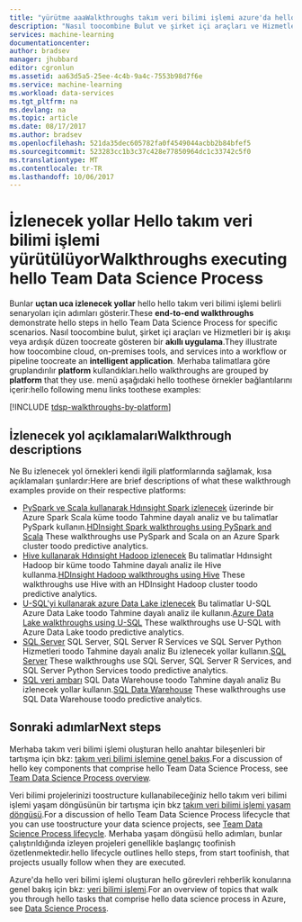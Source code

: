 ```yaml
---
title: "yürütme aaaWalkthroughs takım veri bilimi işlemi azure'da hello | Microsoft Docs"
description: "Nasıl toocombine Bulut ve şirket içi araçları ve Hizmetleri içine bir iş akışı veya ardışık düzen toocreate akıllı bir uygulama."
services: machine-learning
documentationcenter: 
author: bradsev
manager: jhubbard
editor: cgronlun
ms.assetid: aa63d5a5-25ee-4c4b-9a4c-7553b98d7f6e
ms.service: machine-learning
ms.workload: data-services
ms.tgt_pltfrm: na
ms.devlang: na
ms.topic: article
ms.date: 08/17/2017
ms.author: bradsev
ms.openlocfilehash: 521da35dec605782fa0f4549044acbb2b84bfef5
ms.sourcegitcommit: 523283cc1b3c37c428e77850964dc1c33742c5f0
ms.translationtype: MT
ms.contentlocale: tr-TR
ms.lasthandoff: 10/06/2017
---
```

# <a name="walkthroughs-executing-hello-team-data-science-process"></a><span data-ttu-id="7c539-103">İzlenecek yollar Hello takım veri bilimi işlemi yürütülüyor</span><span class="sxs-lookup"><span data-stu-id="7c539-103">Walkthroughs executing hello Team Data Science Process</span></span>

<span data-ttu-id="7c539-104">Bunlar **uçtan uca izlenecek yollar** hello hello takım veri bilimi işlemi belirli senaryoları için adımları gösterir.</span><span class="sxs-lookup"><span data-stu-id="7c539-104">These **end-to-end walkthroughs** demonstrate hello steps in hello Team Data Science Process for specific scenarios.</span></span> <span data-ttu-id="7c539-105">Nasıl toocombine bulut, şirket içi araçları ve Hizmetleri bir iş akışı veya ardışık düzen toocreate gösteren bir **akıllı uygulama**.</span><span class="sxs-lookup"><span data-stu-id="7c539-105">They illustrate how toocombine cloud, on-premises tools, and services into a workflow or pipeline toocreate an **intelligent application**.</span></span> <span data-ttu-id="7c539-106">Merhaba talimatlara göre gruplandırılır **platform** kullandıkları.</span><span class="sxs-lookup"><span data-stu-id="7c539-106">hello walkthroughs are grouped by **platform** that they use.</span></span> <span data-ttu-id="7c539-107">menü aşağıdaki hello toothese örnekler bağlantılarını içerir:</span><span class="sxs-lookup"><span data-stu-id="7c539-107">hello following menu links toothese examples:</span></span>

[!INCLUDE [tdsp-walkthroughs-by-platform](../../includes/tdsp-walkthroughs-by-platform.md)]


## <a name="walkthrough-descriptions"></a><span data-ttu-id="7c539-108">İzlenecek yol açıklamaları</span><span class="sxs-lookup"><span data-stu-id="7c539-108">Walkthrough descriptions</span></span>

<span data-ttu-id="7c539-109">Ne Bu izlenecek yol örnekleri kendi ilgili platformlarında sağlamak, kısa açıklamaları şunlardır:</span><span class="sxs-lookup"><span data-stu-id="7c539-109">Here are brief descriptions of what these walkthrough examples provide on their respective platforms:</span></span>

- <span data-ttu-id="7c539-110">[PySpark ve Scala kullanarak Hdınsight Spark izlenecek](data-science-process-walkthroughs-spark.md) üzerinde bir Azure Spark Scala küme toodo Tahmine dayalı analiz ve bu talimatlar PySpark kullanın.</span><span class="sxs-lookup"><span data-stu-id="7c539-110">[HDInsight Spark walkthroughs using PySpark and Scala](data-science-process-walkthroughs-spark.md) These walkthroughs use PySpark and Scala on an Azure Spark cluster toodo predictive analytics.</span></span> 
- <span data-ttu-id="7c539-111">[Hive kullanarak Hdınsight Hadoop izlenecek](data-science-process-walkthroughs-hdinsight-hadoop.md) Bu talimatlar Hdınsight Hadoop bir küme toodo Tahmine dayalı analiz ile Hive kullanma.</span><span class="sxs-lookup"><span data-stu-id="7c539-111">[HDInsight Hadoop walkthroughs using Hive](data-science-process-walkthroughs-hdinsight-hadoop.md) These walkthroughs use Hive with an HDInsight Hadoop cluster toodo predictive analytics.</span></span>
- <span data-ttu-id="7c539-112">[U-SQL'yi kullanarak azure Data Lake izlenecek](data-science-process-walkthroughs-azure-data-lake.md) Bu talimatlar U-SQL Azure Data Lake toodo Tahmine dayalı analiz ile kullanın.</span><span class="sxs-lookup"><span data-stu-id="7c539-112">[Azure Data Lake walkthroughs using U-SQL](data-science-process-walkthroughs-azure-data-lake.md) These walkthroughs use U-SQL with Azure Data Lake toodo predictive analytics.</span></span>
- <span data-ttu-id="7c539-113">[SQL Server](data-science-process-walkthroughs-sql-server.md) SQL Server, SQL Server R Services ve SQL Server Python Hizmetleri toodo Tahmine dayalı analiz Bu izlenecek yollar kullanın.</span><span class="sxs-lookup"><span data-stu-id="7c539-113">[SQL Server](data-science-process-walkthroughs-sql-server.md) These walkthroughs use SQL Server, SQL Server R Services, and SQL Server Python Services toodo predictive analytics.</span></span>
- <span data-ttu-id="7c539-114">[SQL veri ambarı](data-science-process-walkthroughs-sql-data-warehouse.md) SQL Data Warehouse toodo Tahmine dayalı analiz Bu izlenecek yollar kullanın.</span><span class="sxs-lookup"><span data-stu-id="7c539-114">[SQL Data Warehouse](data-science-process-walkthroughs-sql-data-warehouse.md) These walkthroughs use SQL Data Warehouse toodo predictive analytics.</span></span> 



## <a name="next-steps"></a><span data-ttu-id="7c539-115">Sonraki adımlar</span><span class="sxs-lookup"><span data-stu-id="7c539-115">Next steps</span></span>

<span data-ttu-id="7c539-116">Merhaba takım veri bilimi işlemi oluşturan hello anahtar bileşenleri bir tartışma için bkz: [takım veri bilimi işlemine genel bakış](data-science-process-overview.md).</span><span class="sxs-lookup"><span data-stu-id="7c539-116">For a discussion of hello key components that comprise hello Team Data Science Process, see [Team Data Science Process overview](data-science-process-overview.md).</span></span>

<span data-ttu-id="7c539-117">Veri bilimi projelerinizi toostructure kullanabileceğiniz hello takım veri bilimi işlemi yaşam döngüsünün bir tartışma için bkz [takım veri bilimi işlemi yaşam döngüsü](data-science-process-lifecycle.md).</span><span class="sxs-lookup"><span data-stu-id="7c539-117">For a discussion of hello Team Data Science Process lifecycle that you can use toostructure your data science projects, see [Team Data Science Process lifecycle](data-science-process-lifecycle.md).</span></span> <span data-ttu-id="7c539-118">Merhaba yaşam döngüsü hello adımları, bunlar çalıştırıldığında izleyen projeleri genellikle başlangıç toofinish özetlenmektedir.</span><span class="sxs-lookup"><span data-stu-id="7c539-118">hello lifecycle outlines hello steps, from start toofinish, that projects usually follow when they are executed.</span></span> 

<span data-ttu-id="7c539-119">Azure'da hello veri bilimi işlemi oluşturan hello görevleri rehberlik konularına genel bakış için bkz: [veri bilimi işlemi](http://aka.ms/datascienceprocess).</span><span class="sxs-lookup"><span data-stu-id="7c539-119">For an overview of topics that walk you through hello tasks that comprise hello data science process in Azure, see [Data Science Process](http://aka.ms/datascienceprocess).</span></span> 


